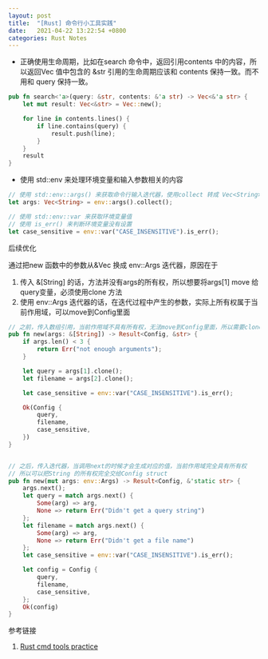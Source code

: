 ```yaml
---
layout: post
title:  "[Rust] 命令行小工具实践"
date:   2021-04-22 13:22:54 +0800
categories: Rust Notes
---
```



* 正确使用生命周期，比如在search 命令中，返回引用contents 中的内容，所以返回Vec 值中包含的 &str 引用的生命周期应该和 contents 保持一致。而不用和 query 保持一致。

```rust
pub fn search<'a>(query: &str, contents: &'a str) -> Vec<&'a str> {
    let mut result: Vec<&str> = Vec::new();

    for line in contents.lines() {
        if line.contains(query) {
            result.push(line);
        }
    }
    result
}
```

* 使用 std::env 来处理环境变量和输入参数相关的内容

```rust
// 使用 std::env::args() 来获取命令行输入迭代器，使用collect 转成 Vec<String>
let args: Vec<String> = env::args().collect();

// 使用 std::env::var 来获取环境变量值
// 使用 is_err() 来判断环境变量没有设置
let case_sensitive = env::var("CASE_INSENSITIVE").is_err();
```

后续优化

通过把new 函数中的参数从&Vec 换成 env::Args 迭代器，原因在于

1. 传入 &[String] 的话，方法并没有args的所有权，所以想要将args[1] move 给query变量，必须使用clone 方法
2. 使用 env::Args 迭代器的话，在迭代过程中产生的参数，实际上所有权属于当前作用域，可以move到Config里面

```rust
// 之前，传入数组引用，当前作用域不具有所有权，无法move到Config里面，所以需要clone
pub fn new(args: &[String]) -> Result<Config, &str> {
    if args.len() < 3 {
        return Err("not enough arguments");
    }

    let query = args[1].clone();
    let filename = args[2].clone();

    let case_sensitive = env::var("CASE_INSENSITIVE").is_err();

    Ok(Config {
        query,
        filename,
        case_sensitive,
    })
}


// 之后，传入迭代器，当调用next的时候才会生成对应的值，当前作用域完全具有所有权
// 所以可以把String 的所有权完全交给Config struct
pub fn new(mut args: env::Args) -> Result<Config, &'static str> {
    args.next();
    let query = match args.next() {
        Some(arg) => arg,
        None => return Err("Didn't get a query string")
    };
    let filename = match args.next() {
        Some(arg) => arg,
        None => return Err("Didn't get a file name")
    };
    let case_sensitive = env::var("CASE_INSENSITIVE").is_err();

    let config = Config {
        query,
        filename,
        case_sensitive,
    };
    Ok(config)
}
```

参考链接

1. [Rust cmd tools practice](https://doc.rust-lang.org/book/ch12-00-an-io-project.html)